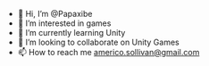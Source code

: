 - 👋 Hi, I’m @Papaxibe
- 👀 I’m interested in games
- 🌱 I’m currently learning Unity
- 💞️ I’m looking to collaborate on Unity Games
- 📫 How to reach me americo.sollivan@gmail.com

<!---
Papaxibe/Papaxibe is a ✨ special ✨ repository because its `README.md` (this file) appears on your GitHub profile.
You can click the Preview link to take a look at your changes.
--->
